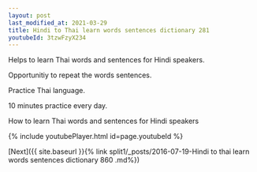 ```yaml
---
layout: post
last_modified_at: 2021-03-29
title: Hindi to Thai learn words sentences dictionary 281 
youtubeId: 3tzwFzyX234
---
```

 
 
Helps to learn Thai words and sentences for Hindi speakers.

Opportunitiy to repeat the words sentences. 

Practice Thai language. 
 
10 minutes practice every day. 
 
How to learn Thai words and sentences for Hindi speakers 
 
{% include youtubePlayer.html id=page.youtubeId %}
 
 
[Next]({{ site.baseurl }}{% link  split1/_posts/2016-07-19-Hindi to thai learn words sentences dictionary 860 .md%})
 

